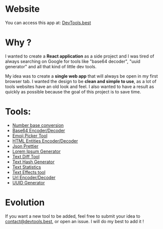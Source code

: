 # Website

You can access this app at: [DevTools.best](https://devtools.best)

# Why ?

I wanted to create a **React application** as a side project and I was tired of always searching on Google for tools like "base64 decoder", "uuid generator" and all that kind of little dev tools.

My idea was to create a **single web app** that will always be open in my
first browser tab.
I wanted the design to be **clean and simple to use**, as a lot of tools websites have an old look and feel. I also wanted to have a result as quickly as possible because the goal of this project is to save time.

# Tools:

- [Number base conversion](https://devtools.best/number-base-converter)
- [Base64 Encoder/Decoder](https://devtools.best/base64-decode-encode)
- [Emoji Picker Tool](https://devtools.best/emoji-picker)
- [HTML Entities Encoder/Decoder](https://devtools.best/html-encoder-decoder)
- [Json Prettier](https://devtools.best/json-prettier)
- [Lorem Ipsum Generator](https://devtools.best/lorem-ipsum-generator)
- [Text Diff Tool](https://devtools.best/text-diff)
- [Text Hash Generator](https://devtools.best/text-hash-generator)
- [Text Statistics](https://devtools.best/text-statistics)
- [Text Effects tool](https://devtools.best/text-effects)
- [Url Encoder/Decoder](https://devtools.best/url-decode-encode)
- [UUID Generator](https://devtools.best/uuid)

# Evolution

If you want a new tool to be added, feel free to submit your idea to [contact@devtools.best](mailto:contact@devtools.best), or open an issue. I will do my best to add it !
